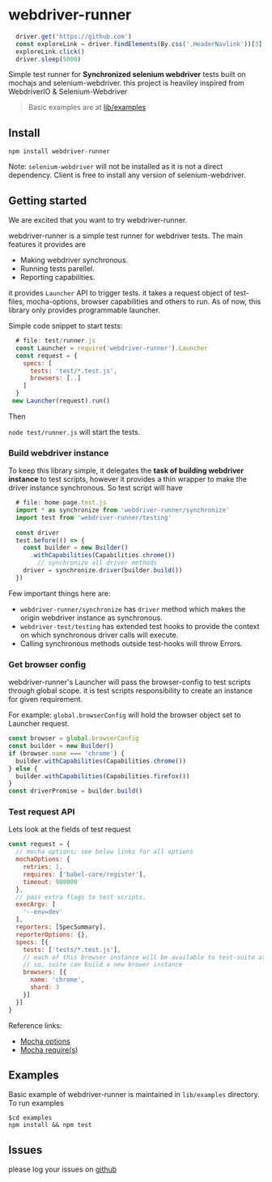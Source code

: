 # webdriver-runner

``` javascript
  driver.get('https://github.com')
  const exploreLink = driver.findElements(By.css('.HeaderNavlink'))[3]
  exploreLink.click()
  driver.sleep(5000) 
```

Simple test runner for **Synchronized selenium webdriver** tests built on mochajs and selenium-webdriver. this project is heaviley inspired from WebdriverIO & Selenium-Webdriver

> Basic examples are at [lib/examples](https://github.com/krundru/webdriver-runner/tree/readme-update/examples)

## Install

`npm install webdriver-runner`

Note: `selenium-webdriver` will not be installed as it is not a direct dependency. Client is free to install any version of selenium-webdriver. 

## Getting started

We are excited that you want to try webdriver-runner. 

webdriver-runner is a simple test runner for webdriver tests. The main features it provides are 
* Making webdriver synchronous.
* Running tests parellel.
* Reporting capabilities.

it provides `Launcher` API to trigger tests. it takes a request object of test-files, mocha-options, browser capabilities and others to run. As of now, this library only provides programmable launcher. 

Simple code snippet to start tests:

``` javascript
  # file: test/runner.js
  const Launcher = require('webdriver-runner').Launcher
  const request = {
    specs: [
      tests: 'test/*.test.js', 
      browsers: [..]
    ]
  }
 new Launcher(request).run()
```
Then

`node test/runner.js` will start the tests. 

### Build webdriver instance

To keep this library simple, it delegates the **task of building webdriver instance** to test scripts, however it provides a thin wrapper to make the driver instance synchronous. So test script will have 

``` javascript
  # file: home-page.test.js 
  import * as synchronize from 'webdriver-runner/synchronize'
  import test from 'webdriver-runner/testing'
    
  const driver 
  test.before(() => {
    const builder = new Builder()
      .withCapabilities(Capabilities.chrome())
        // synchronize all driver methods
    driver = synchronize.driver(builder.build())
  })
```
Few important things here are:
* `webdriver-runner/synchronize` has `driver` method which makes the origin webdriver instance as synchronous.
* `webdriver-test/testing` has extended test hooks to provide the context on which synchronous driver calls will execute. 
* Calling synchronous methods outside test-hooks will throw Errors. 

### Get browser config

webdriver-runner's Launcher will pass the browser-config to test scripts through global scope. it is test scripts responsibility to create an instance for given requirement.

For example: 
`global.browserConfig` will hold the browser object set to Launcher request. 

``` javascript
const browser = global.browserConfig
const builder = new Builder() 
if (browser.name === 'chrome') { 
  builder.withCapabilities(Capabilities.chrome())
} else {
  builder.withCapabilities(Capabilities.firefox())
}
const driverPromise = builder.build()
```

### Test request API

Lets look at the fields of test request 

``` javascript
const request = {
  // mocha options; see below links for all options
  mochaOptions: {    
    retries: 1,
    requires: ['babel-core/register'], 
    timeout: 900000
  },
  // pass extra flags to test scripts.
  execArgv: [
    '--env=dev'
  ],
  reporters: [SpecSummary],
  reporterOptions: {},
  specs: [{
    tests: ['tests/*.test.js'],
    // each of this browser instance will be available to test-suite at runtime in global scope (`global.browserConfig`)
    // so, suite can build a new brower instance
    browsers: [{
      name: 'chrome',
      shard: 3
    }]
  }]
}
```
Reference links:
  * [Mocha options]( https://github.com/mochajs/mocha/wiki/Using-mocha-programmatically#set-options)
  * [Mocha require(s)](https://mochajs.org/#-r---require-module-name)


## Examples 

Basic example of webdriver-runner is maintained in `lib/examples` directory. To run examples

```
$cd examples
npm install && npm test
```

## Issues

please log your issues on [github](https://github.com/krundru/webdriver-runner/issues)



